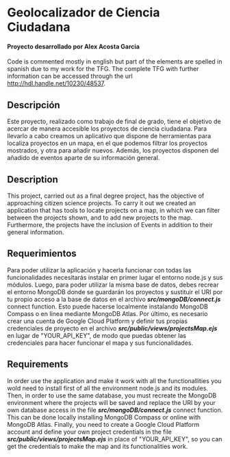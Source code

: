 # Geolocalizador de Ciencia Ciudadana
#### Proyecto desarrollado por **Alex Acosta Garcia**
Code is commented mostly in english but part of the elements are spelled in spanish due to my work for the TFG.
The complete TFG with further information can be accessed through the url http://hdl.handle.net/10230/48537.

## Descripción
Este proyecto, realizado como trabajo de final de grado, tiene el objetivo de acercar de manera accesible los proyectos de ciencia ciudadana. Para llevarlo a cabo creamos un aplicativo que dispone de herramientas para localiza proyectos en un mapa, en el que podemos filtrar los proyectos mostrados, y otra para añadir nuevos. Además, los proyectos disponen del añadido de eventos aparte de su información general.

## Description
This project, carried out as a final degree project, has the objective of approaching citizen science projects. To carry it out we created an application that has tools to locate projects on a map, in which we can filter between the projects shown, and to add new projects to the map. Furthermore, the projects have the inclusion of Events in addition to their general information.

## Requerimientos
Para poder utilizar la aplicación y hacerla funcionar con todas las funcionalidades necesitarás instalar en primer lugar el entorno node.js y sus módulos. Luego, para poder utilizar la misma base de datos, debes recrear el entorno MongoDB donde se guardarán los proyectos y sustituir el URI por tu propio acceso a la base de datos en el archivo ***src/mongoDB/connect.js*** connect function. Esto puede hacerse localmente instalando MongoDB Compass o en línea mediante MongoDB Atlas. Por último, es necesario crear una cuenta de Google Cloud Platform y definir tus propias credenciales de proyecto en el archivo ***src/public/views/projectsMap.ejs*** en lugar de "YOUR_API_KEY", de modo que puedas obtener las credenciales para hacer funcionar el mapa y sus funcionalidades.

## Requirements
In order use the application and make it work with all the functionallities you wold need to install first of all the environment node.js and its modules. Then, in order to use the same database, you must recreate the MongoDB environment where the projects will be saved and replace the URI  by your own database access in the file ***src/mongoDB/connect.js*** connect function. This can be done locally installing MongoDB Compass or online with MongoDB Atlas. Finally, you need to create a Google Cloud Platform account and define your own project credentials in the file ***src/public/views/projectsMap.ejs*** in place of "YOUR_API_KEY", so you can get the credentials to make the map and its functionalities work.
